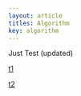 ```yaml
---
layout: article
titles: Algorithm
key: algorithm
---
```


Just Test (updated)

[t1](/algorithm/algo_test.html)

[t2](/algorithm/algo_test22.html)
